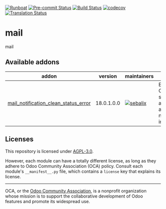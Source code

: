 
[![Runboat](https://img.shields.io/badge/runboat-Try%20me-875A7B.png)](https://runboat.odoo-community.org/builds?repo=OCA/mail&target_branch=18.0)
[![Pre-commit Status](https://github.com/OCA/mail/actions/workflows/pre-commit.yml/badge.svg?branch=18.0)](https://github.com/OCA/mail/actions/workflows/pre-commit.yml?query=branch%3A18.0)
[![Build Status](https://github.com/OCA/mail/actions/workflows/test.yml/badge.svg?branch=18.0)](https://github.com/OCA/mail/actions/workflows/test.yml?query=branch%3A18.0)
[![codecov](https://codecov.io/gh/OCA/mail/branch/18.0/graph/badge.svg)](https://codecov.io/gh/OCA/mail)
[![Translation Status](https://translation.odoo-community.org/widgets/mail-18-0/-/svg-badge.svg)](https://translation.odoo-community.org/engage/mail-18-0/?utm_source=widget)

<!-- /!\ do not modify above this line -->

# mail

mail

<!-- /!\ do not modify below this line -->

<!-- prettier-ignore-start -->

[//]: # (addons)

Available addons
----------------
addon | version | maintainers | summary
--- | --- | --- | ---
[mail_notification_clean_status_error](mail_notification_clean_status_error/) | 18.0.1.0.0 | [![sebalix](https://github.com/sebalix.png?size=30px)](https://github.com/sebalix) | Extend Odoo scheduled action to also delete notifications in error.

[//]: # (end addons)

<!-- prettier-ignore-end -->

## Licenses

This repository is licensed under [AGPL-3.0](LICENSE).

However, each module can have a totally different license, as long as they adhere to Odoo Community Association (OCA)
policy. Consult each module's `__manifest__.py` file, which contains a `license` key
that explains its license.

----
OCA, or the [Odoo Community Association](http://odoo-community.org/), is a nonprofit
organization whose mission is to support the collaborative development of Odoo features
and promote its widespread use.
